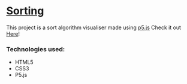# [Sorting](https://akshataggarwal14.github.io/Sorting-Algorithms/ "Live website")

This project is a sort algorithm visualiser made using [p5.js](https://p5js.org/)
Check it out [Here](https://greninja89.github.io/Sorting-Algorithms/)!

### Technologies used: 

+ HTML5
+ CSS3
+ P5.js
